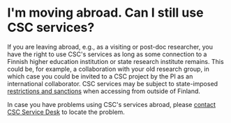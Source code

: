 # I'm moving abroad. Can I still use CSC services? 

If you are leaving abroad, e.g., as a visiting or post-doc researcher, you
have the right to use CSC's services as long as some connection to a Finnish
higher education institution or state research institute remains. This could
be, for example, a collaboration with your old research group, in which case
you could be invited to a CSC project by the PI as an international
collaborator. CSC services may be subject to state-imposed [restrictions and sanctions](https://research.csc.fi/terms-of-use/export-restrictions-and-sanctions/)
when accessing from outside of Finland.


In case you have problems using CSC's services abroad, please
[contact CSC Service Desk](../contact.md) to locate the problem.
